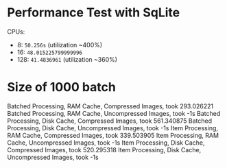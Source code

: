 # Performance Test with SqLite

CPUs:
- 8: `50.256s` (utilization ~400%)
- 16: `48.015225799999996` 
- 128: `41.4836961` (utilization ~360%)


# Size of 1000 batch
Batched Processing, RAM Cache, Compressed Images, took 293.026221
Batched Processing, RAM Cache, Uncompressed Images, took -1s
Batched Processing, Disk Cache, Compressed Images, took 561.340875
Batched Processing, Disk Cache, Uncompressed Images, took -1s
Item Processing, RAM Cache, Compressed Images, took 339.503905
Item Processing, RAM Cache, Uncompressed Images, took -1s
Item Processing, Disk Cache, Compressed Images, took 520.295318
Item Processing, Disk Cache, Uncompressed Images, took -1s


